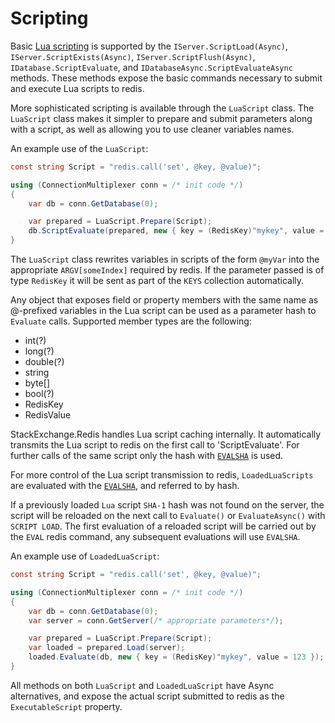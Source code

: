 ﻿Scripting
===

Basic [Lua scripting](https://redis.io/commands/EVAL) is supported by the `IServer.ScriptLoad(Async)`, `IServer.ScriptExists(Async)`, `IServer.ScriptFlush(Async)`, `IDatabase.ScriptEvaluate`, and `IDatabaseAsync.ScriptEvaluateAsync` methods.
These methods expose the basic commands necessary to submit and execute Lua scripts to redis.

More sophisticated scripting is available through the `LuaScript` class.  The `LuaScript` class makes it simpler to prepare and submit parameters along with a script, as well as allowing you to use cleaner variables names.

An example use of the `LuaScript`:

```csharp
const string Script = "redis.call('set', @key, @value)";

using (ConnectionMultiplexer conn = /* init code */)
{
	var db = conn.GetDatabase(0);

	var prepared = LuaScript.Prepare(Script);
	db.ScriptEvaluate(prepared, new { key = (RedisKey)"mykey", value = 123 });
}
```

The `LuaScript` class rewrites variables in scripts of the form `@myVar` into the appropriate `ARGV[someIndex]` required by redis.  If the 
parameter passed is of type `RedisKey` it will be sent as part of the `KEYS` collection automatically.

Any object that exposes field or property members with the same name as @-prefixed variables in the Lua script can be used as a parameter hash to
`Evaluate` calls.  Supported member types are the following:

 - int(?)
 - long(?)
 - double(?)
 - string
 - byte[]
 - bool(?)
 - RedisKey
 - RedisValue

StackExchange.Redis handles Lua script caching internally. It automatically transmits the Lua script to redis on the first call to 'ScriptEvaluate'. For further calls of the same script only the hash with [`EVALSHA`](https://redis.io/commands/evalsha) is used.

For more control of the Lua script transmission to redis, `LoadedLuaScripts` are evaluated with the [`EVALSHA`](https://redis.io/commands/evalsha), and referred to by hash.

If a previously loaded `Lua` script `SHA-1` hash was not found on the server, the script will be reloaded on the next call to `Evaluate()` or `EvaluateAsync()` with `SCRIPT LOAD`.
The first evaluation of a reloaded script will be carried out by the `EVAL` redis command, any subsequent evaluations will use `EVALSHA`.

An example use of `LoadedLuaScript`:

```csharp
const string Script = "redis.call('set', @key, @value)";

using (ConnectionMultiplexer conn = /* init code */)
{
	var db = conn.GetDatabase(0);
	var server = conn.GetServer(/* appropriate parameters*/);

	var prepared = LuaScript.Prepare(Script);
	var loaded = prepared.Load(server);
	loaded.Evaluate(db, new { key = (RedisKey)"mykey", value = 123 });
}
```

All methods on both `LuaScript` and `LoadedLuaScript` have Async alternatives, and expose the actual script submitted to redis as the `ExecutableScript` property.

